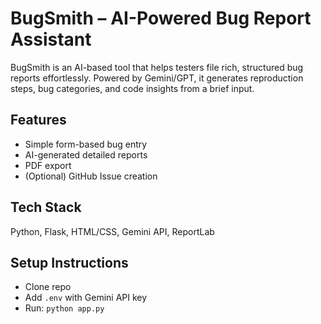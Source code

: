 # BugSmith – AI-Powered Bug Report Assistant

BugSmith is an AI-based tool that helps testers file rich, structured bug reports effortlessly. Powered by Gemini/GPT, it generates reproduction steps, bug categories, and code insights from a brief input.

## Features
- Simple form-based bug entry
- AI-generated detailed reports
- PDF export
- (Optional) GitHub Issue creation

## Tech Stack
Python, Flask, HTML/CSS, Gemini API, ReportLab

## Setup Instructions
- Clone repo
- Add `.env` with Gemini API key
- Run: `python app.py`
